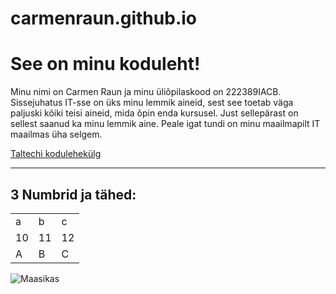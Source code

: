 # carmenraun.github.io
<!DOCTYPE html>
<html>
<head>
<title>Page Title</title>
</head>
<body>

<h1>See on minu koduleht!</h1>
<p>Minu nimi on Carmen Raun ja minu üliõpilaskood on 222389IACB. Sissejuhatus IT-sse on üks minu
lemmik aineid, sest see toetab väga paljuski kõiki teisi aineid, mida õpin enda kursusel. Just
sellepärast on sellest saanud ka minu lemmik aine. Peale igat tundi on minu maailmapilt IT maailmas
üha selgem.</p>

<a
href="https://taltech.ee/">Taltechi kodulehekülg</a>

<hr>
<h2>3 Numbrid ja tähed:</h2>
<table>
  <tr>
    <td>a</td>
    <td>b</td>
    <td>c</td>
  </tr>
  <tr>
    <td>10</td>
    <td>11</td>
    <td>12</td>
  </tr>
  <tr>
    <td>A</td>
    <td>B</td>
    <td>C</td>
  </tr>
</table>

<img src="https://tervisliktoitumine.ee/wp-content/uploads/2018/07/maasikas-640x455.jpg" 
alt="Maasikas" />

</body>
</html>
